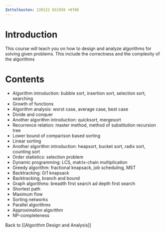 ```yaml
---
Zettelkasten: 220122 031958 +0700
---
```

# Introduction
This course will teach you on how to design and analyze algorithms for solving given problems. This include the correctness and the complexity of the algorithms

# Contents
* Algorithm introduction: bubble sort, insertion sort, selection sort, searching
* Growth of functions
* Algorithm analysis: worst case, average case, best case
* Divide and conquer
* Another algorithm introduction: quicksort, mergesort
* Recurrence relation: master method, method of substitution recursion tree
* Lower bound of comparison based sorting
* Linear sorting
* Another algorithm introduction: heapsort, bucket sort, radix sort, counting sort
* Order statistics: selection problem
* Dynamic programming: LCS, matrix-chain multiplication
* Greedy algorithm: fractional knapsack, job scheduling, MST
* Backtracking: 0/1 knapsack
* Backtracking, branch and bound
* Graph algorithms: breadth first search ad depth first search
* Shortest path
* Maximum flow
* Sorting networks
* Parallel algorithms
* Approximation algorithm
* NP-completeness

Back to [[Algorithm Design and Analysis]]